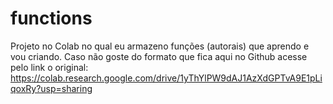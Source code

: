 # functions
Projeto no Colab no qual eu armazeno funções (autorais) que aprendo e vou criando.
Caso não goste do formato que fica aqui no Github acesse pelo link o original:
https://colab.research.google.com/drive/1yThYlPW9dAJ1AzXdGPTvA9E1pLiqoxRy?usp=sharing
